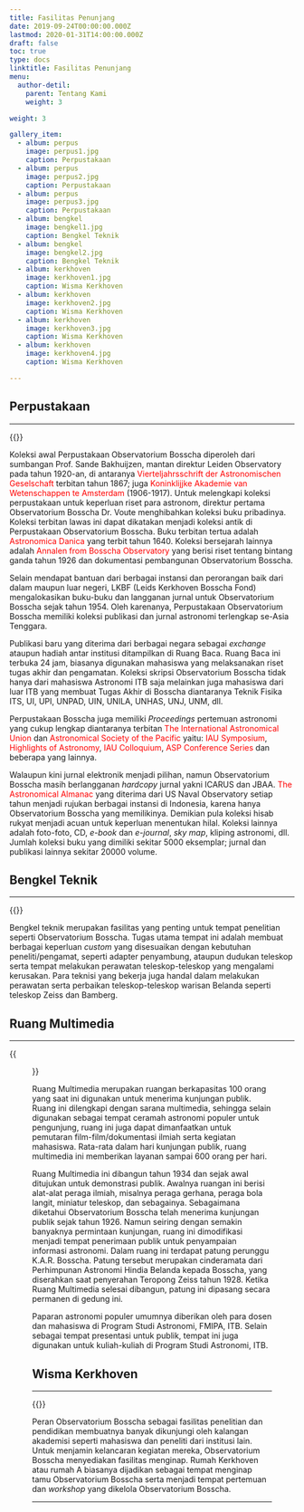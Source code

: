 ```yaml
---
title: Fasilitas Penunjang
date: 2019-09-24T00:00:00.000Z
lastmod: 2020-01-31T14:00:00.000Z
draft: false
toc: true
type: docs
linktitle: Fasilitas Penunjang
menu:
  author-detil:
    parent: Tentang Kami
    weight: 3

weight: 3

gallery_item:
  - album: perpus
    image: perpus1.jpg
    caption: Perpustakaan
  - album: perpus
    image: perpus2.jpg
    caption: Perpustakaan
  - album: perpus
    image: perpus3.jpg
    caption: Perpustakaan
  - album: bengkel
    image: bengkel1.jpg
    caption: Bengkel Teknik
  - album: bengkel
    image: bengkel2.jpg
    caption: Bengkel Teknik
  - album: kerkhoven
    image: kerkhoven1.jpg
    caption: Wisma Kerkhoven
  - album: kerkhoven
    image: kerkhoven2.jpg
    caption: Wisma Kerkhoven
  - album: kerkhoven
    image: kerkhoven3.jpg
    caption: Wisma Kerkhoven
  - album: kerkhoven
    image: kerkhoven4.jpg
    caption: Wisma Kerkhoven

---
```


## Perpustakaan
***
{{<foldergallery src="library" >}}

Koleksi awal Perpustakaan Observatorium Bosscha diperoleh dari sumbangan Prof. Sande Bakhuijzen, mantan direktur Leiden Observatory pada tahun 1920-an, di antaranya <font color="red">Vierteljahrsschrift der Astronomischen Geselschaft</font> terbitan tahun 1867;  juga <font color="red">Koninklijjke Akademie van Wetenschappen te Amsterdam</font> (1906-1917). Untuk melengkapi koleksi perpustakaan untuk keperluan riset para astronom, direktur pertama Observatorium Bosscha Dr. Voute menghibahkan koleksi buku pribadinya.  Koleksi terbitan lawas ini dapat dikatakan menjadi koleksi antik di Perpustakaan Observatorium Bosscha. Buku terbitan tertua adalah <font color="red">Astronomica Danica</font> yang terbit tahun 1640. Koleksi bersejarah lainnya adalah <font color="red">Annalen from Bosscha Observatory</font> yang berisi riset tentang bintang ganda tahun 1926 dan dokumentasi pembangunan Observatorium Bosscha.

Selain mendapat bantuan dari berbagai instansi dan perorangan baik dari dalam maupun luar negeri, LKBF (Leids Kerkhoven Bosscha Fond) mengalokasikan buku-buku dan langganan jurnal untuk Observatorium Bosscha sejak tahun 1954. Oleh karenanya, Perpustakaan Observatorium Bosscha memiliki koleksi publikasi dan jurnal astronomi terlengkap se-Asia Tenggara.  

Publikasi baru yang diterima dari berbagai negara sebagai *exchange* ataupun hadiah antar institusi  ditampilkan di Ruang Baca. Ruang Baca ini terbuka 24 jam, biasanya digunakan mahasiswa yang melaksanakan riset tugas akhir dan pengamatan.  Koleksi skripsi Observatorium Bosscha tidak hanya dari mahasiswa Astronomi ITB saja melainkan juga mahasiswa dari luar ITB yang membuat Tugas Akhir di Bosscha diantaranya Teknik Fisika ITS, UI, UPI, UNPAD, UIN, UNILA, UNHAS, UNJ, UNM, dll.

Perpustakaan Bosscha juga memiliki *Proceedings* pertemuan astronomi yang cukup lengkap diantaranya terbitan <font color='red'>The International Astronomical Union</font> dan <font color='red'>Astronomical Society of the Pacific</font> yaitu: <font color='red'>IAU Symposium</font>, <font color='red'>Highlights of Astronomy</font>, <font color='red'>IAU Colloquium</font>, <font color='red'>ASP Conference Series</font> dan beberapa yang lainnya.

Walaupun kini jurnal elektronik menjadi pilihan, namun Observatorium Bosscha masih berlangganan *hardcopy* jurnal yakni ICARUS dan JBAA. <font color='red'>The Astronomical Almanac</font> yang diterima dari US Naval Observatory setiap tahun menjadi rujukan berbagai instansi di Indonesia, karena hanya Observatorium Bosscha yang memilikinya. Demikian pula koleksi hisab rukyat menjadi acuan untuk keperluan menentukan hilal. Koleksi lainnya adalah foto-foto, CD, *e-book* dan *e-journal*, *sky map*, kliping astronomi, dll. Jumlah koleksi buku yang dimiliki sekitar 5000 eksemplar; jurnal dan publikasi lainnya sekitar 20000 volume.


## Bengkel Teknik
***
{{<foldergallery src="bengkel" >}}

Bengkel teknik merupakan fasilitas yang penting untuk tempat penelitian seperti Observatorium Bosscha. Tugas utama tempat ini adalah membuat berbagai keperluan *custom* yang disesuaikan dengan kebutuhan peneliti/pengamat, seperti adapter penyambung, ataupun dudukan teleskop serta tempat melakukan perawatan teleskop-teleskop yang mengalami kerusakan. Para teknisi yang bekerja juga handal dalam melakukan perawatan serta perbaikan teleskop-teleskop warisan Belanda seperti teleskop Zeiss dan Bamberg.


## Ruang Multimedia
***

{{<figure library="1" src="multi.jpg">}}

Ruang Multimedia merupakan ruangan berkapasitas 100 orang yang saat ini digunakan untuk menerima kunjungan publik. Ruang ini dilengkapi dengan sarana multimedia, sehingga selain digunakan sebagai tempat ceramah astronomi populer untuk pengunjung, ruang ini juga dapat dimanfaatkan untuk pemutaran film-film/dokumentasi ilmiah serta kegiatan mahasiswa. Rata-rata dalam hari kunjungan publik, ruang multimedia ini memberikan layanan sampai 600 orang per hari.

Ruang Multimedia ini dibangun tahun 1934 dan sejak awal ditujukan untuk demonstrasi publik. Awalnya ruangan ini berisi alat-alat peraga ilmiah, misalnya peraga gerhana, peraga bola langit, miniatur teleskop, dan sebagainya. Sebagaimana diketahui Observatorium Bosscha telah menerima kunjungan publik sejak tahun 1926. Namun seiring dengan semakin banyaknya permintaan kunjungan, ruang ini dimodifikasi menjadi tempat penerimaan publik untuk penyampaian informasi astronomi. Dalam ruang ini terdapat patung perunggu K.A.R. Bosscha. Patung tersebut merupakan cinderamata dari Perhimpunan Astronomi Hindia Belanda kepada Bosscha, yang diserahkan saat penyerahan Teropong Zeiss tahun 1928. Ketika Ruang Multimedia selesai dibangun, patung ini dipasang secara permanen di gedung ini.

Paparan astronomi populer umumnya diberikan oleh para dosen dan mahasiswa di Program Studi Astronomi, FMIPA, ITB. Selain sebagai tempat presentasi untuk publik, tempat ini juga digunakan untuk kuliah-kuliah di Program Studi Astronomi, ITB.
## Wisma Kerkhoven
***
{{<foldergallery src="kerkhoven">}}

Peran Observatorium Bosscha sebagai fasilitas penelitian dan pendidikan membuatnya banyak dikunjungi oleh kalangan akademisi seperti mahasiswa dan peneliti dari institusi lain. Untuk menjamin kelancaran kegiatan mereka, Observatorium Bosscha menyediakan fasilitas menginap. Rumah Kerkhoven atau rumah A biasanya dijadikan sebagai tempat menginap tamu Observatorium Bosscha serta menjadi tempat pertemuan dan *workshop* yang dikelola Observatorium Bosscha.

<!-- ## Museum -->
***